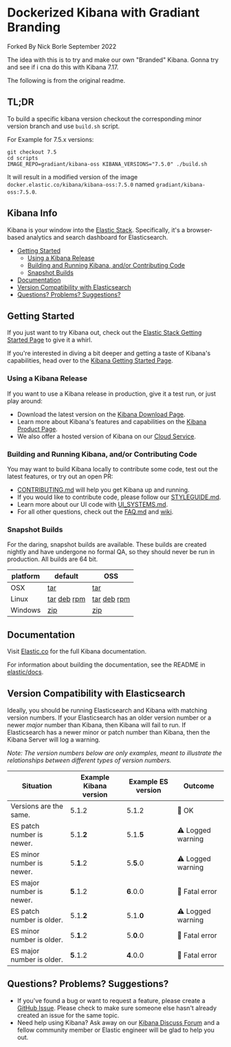 # Dockerized Kibana with Gradiant Branding

Forked By Nick Borle
September 2022

The idea with this is to try and make our own "Branded" Kibana. Gonna try and see if i cna do this with Kibana 7.17.

The following is from the original readme.

## TL;DR

To build a specific kibana version checkout the corresponding minor version branch and use `build.sh` script.

For Example for 7.5.x versions:

```
git checkout 7.5
cd scripts
IMAGE_REPO=gradiant/kibana-oss KIBANA_VERSIONS="7.5.0" ./build.sh
```
It will result in a modified version of the image `docker.elastic.co/kibana/kibana-oss:7.5.0` named `gradiant/kibana-oss:7.5.0`.

## Kibana Info

Kibana is your window into the [Elastic Stack](https://www.elastic.co/products). Specifically, it's a browser-based analytics and search dashboard for Elasticsearch.

- [Getting Started](#getting-started)
  - [Using a Kibana Release](#using-a-kibana-release)
  - [Building and Running Kibana, and/or Contributing Code](#building-and-running-kibana-andor-contributing-code)
  - [Snapshot Builds](#snapshot-builds)
- [Documentation](#documentation)
- [Version Compatibility with Elasticsearch](#version-compatibility-with-elasticsearch)
- [Questions? Problems? Suggestions?](#questions-problems-suggestions)

## Getting Started

If you just want to try Kibana out, check out the [Elastic Stack Getting Started Page](https://www.elastic.co/start) to give it a whirl.

If you're interested in diving a bit deeper and getting a taste of Kibana's capabilities, head over to the [Kibana Getting Started Page](https://www.elastic.co/guide/en/kibana/current/getting-started.html).

### Using a Kibana Release

If you want to use a Kibana release in production, give it a test run, or just play around:

- Download the latest version on the [Kibana Download Page](https://www.elastic.co/downloads/kibana).
- Learn more about Kibana's features and capabilities on the
[Kibana Product Page](https://www.elastic.co/products/kibana).
- We also offer a hosted version of Kibana on our
[Cloud Service](https://www.elastic.co/cloud/as-a-service).

### Building and Running Kibana, and/or Contributing Code

You may want to build Kibana locally to contribute some code, test out the latest features, or try
out an open PR:

- [CONTRIBUTING.md](CONTRIBUTING.md) will help you get Kibana up and running.
- If you would like to contribute code, please follow our [STYLEGUIDE.md](STYLEGUIDE.md).
- Learn more about our UI code with [UI_SYSTEMS.md](src/ui/public/UI_SYSTEMS.md).
- For all other questions, check out the [FAQ.md](FAQ.md) and
[wiki](https://github.com/elastic/kibana/wiki).

### Snapshot Builds

For the daring, snapshot builds are available. These builds are created nightly and have undergone no formal QA, so they should never be run in production. All builds are 64 bit.

| platform | default | OSS |
| --- | --- | --- |
| OSX | [tar](https://snapshots.elastic.co/downloads/kibana/kibana-6.4.3-SNAPSHOT-darwin-x86_64.tar.gz) | [tar](https://snapshots.elastic.co/downloads/kibana/kibana-oss-6.4.3-SNAPSHOT-darwin-x86_64.tar.gz) |
| Linux | [tar](https://snapshots.elastic.co/downloads/kibana/kibana-6.4.3-SNAPSHOT-linux-x86_64.tar.gz) [deb](https://snapshots.elastic.co/downloads/kibana/kibana-6.4.3-SNAPSHOT-amd64.deb) [rpm](https://snapshots.elastic.co/downloads/kibana/kibana-6.4.3-SNAPSHOT-x86_64.rpm) | [tar](https://snapshots.elastic.co/downloads/kibana/kibana-oss-6.4.3-SNAPSHOT-linux-x86_64.tar.gz) [deb](https://snapshots.elastic.co/downloads/kibana/kibana-oss-6.4.3-SNAPSHOT-amd64.deb) [rpm](https://snapshots.elastic.co/downloads/kibana/kibana-oss-6.4.3-SNAPSHOT-x86_64.rpm) |
| Windows | [zip](https://snapshots.elastic.co/downloads/kibana/kibana-6.4.3-SNAPSHOT-windows-x86_64.zip) | [zip](https://snapshots.elastic.co/downloads/kibana/kibana-oss-6.4.3-SNAPSHOT-windows-x86_64.zip) |

## Documentation

Visit [Elastic.co](http://www.elastic.co/guide/en/kibana/current/index.html) for the full Kibana documentation.

For information about building the documentation, see the README in [elastic/docs](https://github.com/elastic/docs).

## Version Compatibility with Elasticsearch

Ideally, you should be running Elasticsearch and Kibana with matching version numbers. If your Elasticsearch has an older version number or a newer _major_ number than Kibana, then Kibana will fail to run. If Elasticsearch has a newer minor or patch number than Kibana, then the Kibana Server will log a warning.

_Note: The version numbers below are only examples, meant to illustrate the relationships between different types of version numbers._

| Situation                 | Example Kibana version     | Example ES version | Outcome |
| ------------------------- | -------------------------- |------------------- | ------- |
| Versions are the same.    | 5.1.2                      | 5.1.2              | 💚 OK      |
| ES patch number is newer. | 5.1.__2__                  | 5.1.__5__          | ⚠️ Logged warning      |
| ES minor number is newer. | 5.__1__.2                  | 5.__5__.0          | ⚠️ Logged warning      |
| ES major number is newer. | __5__.1.2                  | __6__.0.0          | 🚫 Fatal error      |
| ES patch number is older. | 5.1.__2__                  | 5.1.__0__          | ⚠️ Logged warning      |
| ES minor number is older. | 5.__1__.2                  | 5.__0__.0          | 🚫 Fatal error      |
| ES major number is older. | __5__.1.2                  | __4__.0.0          | 🚫 Fatal error      |

## Questions? Problems? Suggestions?

- If you've found a bug or want to request a feature, please create a [GitHub Issue](https://github.com/elastic/kibana/issues/new).
Please check to make sure someone else hasn't already created an issue for the same topic.
- Need help using Kibana? Ask away on our [Kibana Discuss Forum](https://discuss.elastic.co/c/kibana) and a fellow community member or
Elastic engineer will be glad to help you out.
